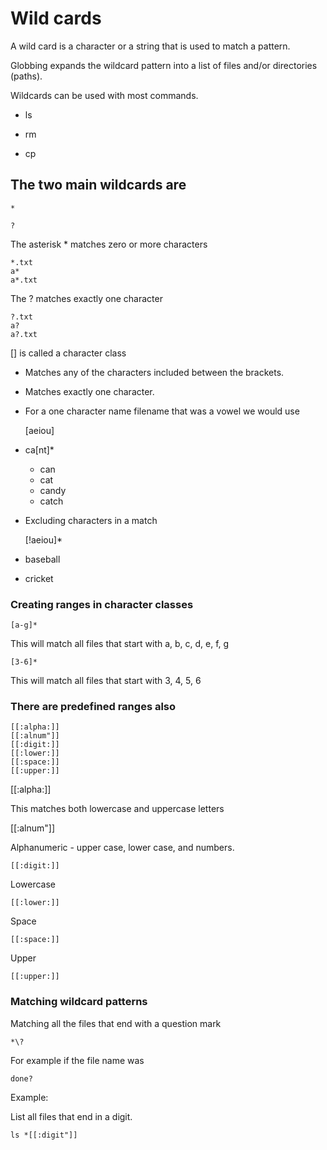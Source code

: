 # Wild cards

A wild card is a character or a string that is used to match a pattern.

Globbing expands the wildcard pattern into a list of files and/or directories (paths).

Wildcards can be used with most commands.

* ls

* rm

* cp

## The two main wildcards are

	*

	?

The asterisk * matches zero or more characters

	*.txt
	a*
	a*.txt

The ? matches exactly one character

	?.txt
	a?
	a?.txt

[] is called a character class

* Matches any of the characters included between the brackets.

* Matches exactly one character.

* For a one character name filename that was a vowel we would use
	
	[aeiou]

* ca[nt]*

	* can
	* cat
	* candy
	* catch

* Excluding characters in a match

	[!aeiou]*

* baseball
* cricket

### Creating ranges in character classes

	[a-g]*

This will match all files that start with a, b, c, d, e, f, g

	[3-6]*

This will match all files that start with 3, 4, 5, 6

### There are predefined ranges also

	[[:alpha:]]
	[[:alnum"]]
	[[:digit:]]
	[[:lower:]]
	[[:space:]]
	[[:upper:]]

[[:alpha:]]

This matches both lowercase and uppercase letters

[[:alnum"]]

Alphanumeric - upper case, lower case, and numbers.


	[[:digit:]]

Lowercase

	[[:lower:]]

Space

	[[:space:]]

Upper

	[[:upper:]]

### Matching wildcard patterns

Matching all the files that end with a question mark

	*\?

For example if the file name was

	done?

Example:

List all files that end in a digit.

	ls *[[:digit"]]





